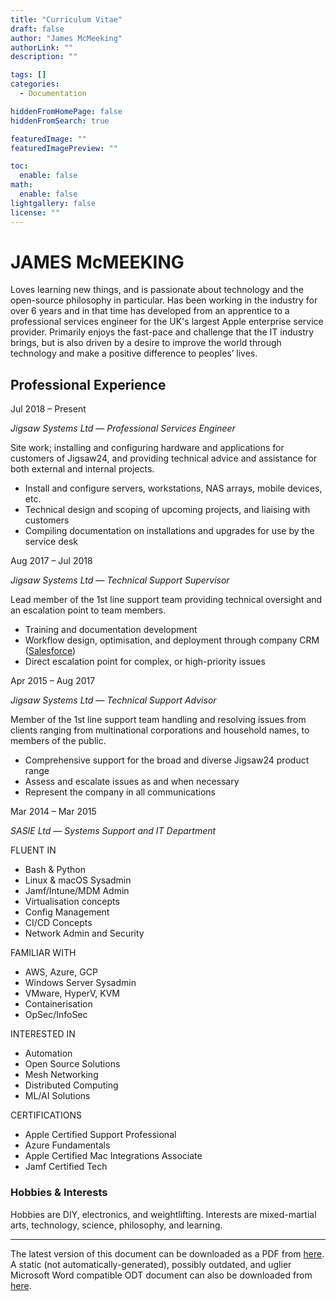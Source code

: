 ```yaml
---
title: "Curriculum Vitae"
draft: false
author: "James McMeeking"
authorLink: ""
description: ""

tags: []
categories:
  - Documentation

hiddenFromHomePage: false
hiddenFromSearch: true

featuredImage: ""
featuredImagePreview: ""

toc:
  enable: false
math:
  enable: false
lightgallery: false
license: ""
---
```


<style>
  header {
    display: none !important;
  }

  .search-dropdown {
    display: none !important;
  }

  .page {
    padding-top: 0px !important;
  }

  footer {
    display: none !important;
  }
</style>

# <span class="cv-head">JAMES McMEEKING</span>

<span class="cv-contact-block">
<a href="https://www.mcmk.in/vcard.vcf" title="Phone" target="_blank" rel="noopener noreffer me"><i class="fas fa-address-card fa-fw"></i></a><a href="https://github.com/mcmeeking" title="GitHub" target="_blank" rel="noopener noreffer me"><i class="fab fa-github fa-fw"></i></a><a href="https://linkedin.com/in/jmcmeeking91" title="LinkedIn" target="_blank" rel="noopener noreffer me"><i class="fab fa-linkedin fa-fw"></i></a><a href="https://twitter.com/TheGreatMcMeek" title="Twitter" target="_blank" rel="noopener noreffer me"><i class="fab fa-twitter fa-fw"></i></a><a href="https://stackoverflow.com/users/10272933" title="Stack Overflow" target="_blank" rel="noopener noreffer me"><i class="fab fa-stack-overflow fa-fw"></i></a><a href="mailto:james@mcmk.in" title="Email" rel=" me"><i class="far fa-envelope fa-fw"></i></a>
</span>

<span class="cv-abstract">
Loves learning new things, and is passionate about technology and the open-source philosophy in particular. Has been working in the industry for over 6 years and in that time has developed from an apprentice to a professional services engineer for the UK's largest Apple enterprise service provider. Primarily enjoys the fast-pace and challenge that the IT industry brings, but is also driven by a desire to improve the world through technology and make a positive difference to peoples’ lives.
</span>

<div class="col-1">

## <span class="cv-sub">Professional Experience</span>

<span class="cv-date">Jul 2018 – Present</span>

*Jigsaw Systems Ltd — Professional Services Engineer*

Site work; installing and configuring hardware and applications for customers of Jigsaw24, and providing technical advice and assistance for both external and internal projects.

- Install and configure servers, workstations, NAS arrays, mobile devices, etc.
- Technical design and scoping of upcoming projects, and liaising with customers
- Compiling documentation on installations and upgrades for use by the service desk

<span class="cv-date">Aug 2017 – Jul 2018</span>

*Jigsaw Systems Ltd — Technical Support Supervisor*

Lead member of the 1st line support team providing technical oversight and an escalation point to team members.

- Training and documentation development
- Workflow design, optimisation, and deployment through company CRM ([Salesforce](http://www.salesforce.com/))
- Direct escalation point for complex, or high-priority issues

<span class="cv-date">Apr 2015 – Aug 2017</span>

*Jigsaw Systems Ltd — Technical Support Advisor*

Member of the 1st line support team handling and resolving issues from clients ranging from multinational corporations and household names, to members of the public.

- Comprehensive support for the broad and diverse Jigsaw24 product range
- Assess and escalate issues as and when necessary
- Represent the company in all communications

<span class="cv-date">Mar 2014 – Mar 2015</span>

*SASIE Ltd — Systems Support and IT Department*

</div>

<div class="col-2">
  
<span class="cv-sub">FLUENT IN</span>

- Bash & Python
- Linux & macOS Sysadmin
- Jamf/Intune/MDM Admin
- Virtualisation concepts
- Config Management
- CI/CD Concepts
- Network Admin and Security

<span class="cv-sub">FAMILIAR WITH</span>

- AWS, Azure, GCP
- Windows Server Sysadmin
- VMware, HyperV, KVM
- Containerisation
- OpSec/InfoSec

<span class="cv-sub">INTERESTED IN</span>

- Automation
- Open Source Solutions
- Mesh Networking
- Distributed Computing
- ML/AI Solutions

<span class="cv-sub">CERTIFICATIONS</span>

- Apple Certified Support Professional
- Azure Fundamentals
- Apple Certified Mac Integrations Associate
- Jamf Certified Tech

### <span class="cv-sub">Hobbies & Interests</span>

Hobbies are DIY, electronics, and weightlifting. Interests are mixed-martial arts, technology, science, philosophy, and learning.

</div>

---

<span class="cv-footer">The latest version of this document can be downloaded as a PDF from <a href="https://www.mcmk.in/docs/cv/james.mcmeeking.pdf">here</a>. A static (not automatically-generated), possibly outdated, and uglier Microsoft Word compatible ODT document can also be downloaded from <a href="https://www.mcmk.in/docs/cv/james.mcmeeking.odt">here</a>.</span>
